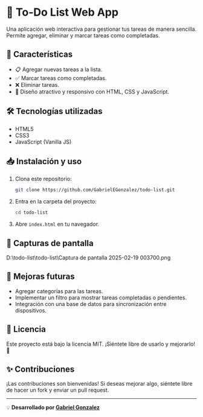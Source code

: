 # 📌 To-Do List Web App

Una aplicación web interactiva para gestionar tus tareas de manera sencilla. Permite agregar, eliminar y marcar tareas como completadas.

## 🚀 Características
- 📋 Agregar nuevas tareas a la lista.
- ✅ Marcar tareas como completadas.
- ❌ Eliminar tareas.
- 🎨 Diseño atractivo y responsivo con HTML, CSS y JavaScript.

## 🛠️ Tecnologías utilizadas
- HTML5
- CSS3
- JavaScript (Vanilla JS)

## 📥 Instalación y uso
1. Clona este repositorio:
   ```bash
   git clone https://github.com/GabrielEGonzalez/todo-list.git
   ```
2. Entra en la carpeta del proyecto:
   ```bash
   cd todo-list
   ```
3. Abre `index.html` en tu navegador.

## 📸 Capturas de pantalla 
D:\todo-list\todo-list\Captura de pantalla 2025-02-19 003700.png

## 📌 Mejoras futuras
- Agregar categorías para las tareas.
- Implementar un filtro para mostrar tareas completadas o pendientes.
- Integración con una base de datos para sincronización entre dispositivos.

## 📝 Licencia
Este proyecto está bajo la licencia MIT. ¡Siéntete libre de usarlo y mejorarlo! 🚀

## ✨ Contribuciones
¡Las contribuciones son bienvenidas! Si deseas mejorar algo, siéntete libre de hacer un fork y enviar un pull request.

---
💡 **Desarrollado por [Gabriel Gonzalez](https://github.com/GabrielEGonzalez)**

